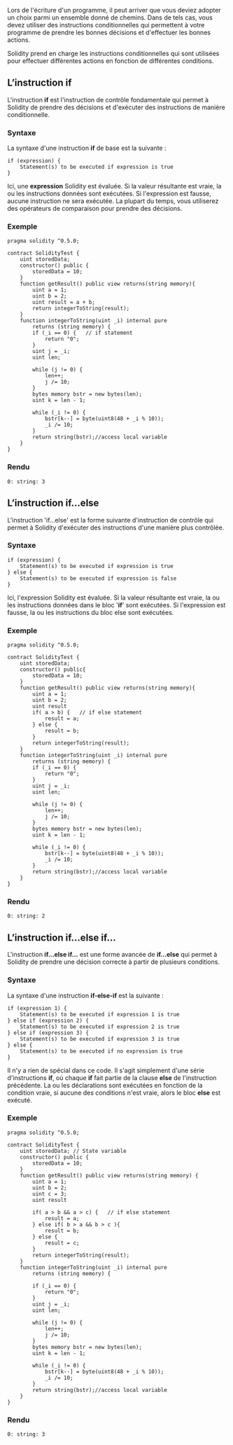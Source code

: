 Lors de l'écriture d'un programme, il peut arriver que vous deviez adopter un choix parmi un ensemble donné de chemins. Dans de tels cas, vous devez utiliser des instructions conditionnelles qui permettent à votre programme de prendre les bonnes décisions et d'effectuer les bonnes actions.

Solidity prend en charge les instructions conditionnelles qui sont utilisées pour effectuer différentes actions en fonction de différentes conditions.

## L’instruction if

L'instruction **if** est l'instruction de contrôle fondamentale qui permet à Solidity de prendre des décisions et d'exécuter des instructions de manière conditionnelle.

### Syntaxe

La syntaxe d'une instruction **if** de base est la suivante :

```solidity
if (expression) {
    Statement(s) to be executed if expression is true
}
```

Ici, une **expression** Solidity est évaluée. Si la valeur résultante est vraie, la ou les instructions données sont exécutées. Si l'expression est fausse, aucune instruction ne sera exécutée. La plupart du temps, vous utiliserez des opérateurs de comparaison pour prendre des décisions.

### Exemple

```solidity
pragma solidity ^0.5.0;

contract SolidityTest {
    uint storedData; 
    constructor() public {
        storedData = 10;   
    }
    function getResult() public view returns(string memory){
        uint a = 1; 
        uint b = 2;
        uint result = a + b;
        return integerToString(result); 
    }
    function integerToString(uint _i) internal pure 
        returns (string memory) {
        if (_i == 0) {   // if statement
            return "0";
        }
        uint j = _i;
        uint len;

        while (j != 0) {
            len++;
            j /= 10;
        }
        bytes memory bstr = new bytes(len);
        uint k = len - 1;

        while (_i != 0) {
            bstr[k--] = byte(uint8(48 + _i % 10));
            _i /= 10;
        }
        return string(bstr);//access local variable
    }
}
```

### Rendu

```solidity
0: string: 3
```

## L’instruction if...else

L'instruction 'if...else' est la forme suivante d'instruction de contrôle qui permet à Solidity d'exécuter des instructions d'une manière plus contrôlée.

### Syntaxe

```solidity
if (expression) {
    Statement(s) to be executed if expression is true
} else {
    Statement(s) to be executed if expression is false
}
```

Ici, l'expression Solidity est évaluée. Si la valeur résultante est vraie, la ou les instructions données dans le bloc '**if**' sont exécutées. Si l'expression est fausse, la ou les instructions du bloc else sont exécutées.

### Exemple

```solidity
pragma solidity ^0.5.0;

contract SolidityTest {
    uint storedData; 
    constructor() public{
        storedData = 10;   
    }
    function getResult() public view returns(string memory){
        uint a = 1; 
        uint b = 2;
        uint result
        if( a > b) {   // if else statement
            result = a;
        } else {
            result = b;
        }       
        return integerToString(result); 
    }
    function integerToString(uint _i) internal pure 
        returns (string memory) {
        if (_i == 0) {
            return "0";
        }
        uint j = _i;
        uint len;
        
        while (j != 0) {
            len++;
            j /= 10;
        }
        bytes memory bstr = new bytes(len);
        uint k = len - 1;
        
        while (_i != 0) {
            bstr[k--] = byte(uint8(48 + _i % 10));
            _i /= 10;
        }
        return string(bstr);//access local variable
    }
}
```

### Rendu

```solidity
0: string: 2
```

## L’instruction if...else if…

L'instruction **if...else if...** est une forme avancée de **if...else** qui permet à Solidity de prendre une décision correcte à partir de plusieurs conditions.

### Syntaxe

La syntaxe d'une instruction **if-else-if** est la suivante :

```solidity
if (expression 1) {
    Statement(s) to be executed if expression 1 is true
} else if (expression 2) {
    Statement(s) to be executed if expression 2 is true
} else if (expression 3) {
    Statement(s) to be executed if expression 3 is true
} else {
    Statement(s) to be executed if no expression is true
}
```

Il n'y a rien de spécial dans ce code. Il s'agit simplement d'une série d'instructions **if**, où chaque **if** fait partie de la clause **else** de l'instruction précédente. La ou les déclarations sont exécutées en fonction de la condition vraie, si aucune des conditions n'est vraie, alors le bloc **else** est exécuté.

### Exemple

```solidity
pragma solidity ^0.5.0;

contract SolidityTest {
    uint storedData; // State variable
    constructor() public {
        storedData = 10;   
    }
    function getResult() public view returns(string memory) {
        uint a = 1; 
        uint b = 2;
        uint c = 3;
        uint result
        
        if( a > b && a > c) {   // if else statement
            result = a;
        } else if( b > a && b > c ){
            result = b;
        } else {
            result = c;
        }       
        return integerToString(result); 
    }
    function integerToString(uint _i) internal pure 
        returns (string memory) {
        
        if (_i == 0) {
            return "0";
        }
        uint j = _i;
        uint len;
        
        while (j != 0) {
            len++;
            j /= 10;
        }
        bytes memory bstr = new bytes(len);
        uint k = len - 1;
        
        while (_i != 0) {
            bstr[k--] = byte(uint8(48 + _i % 10));
            _i /= 10;
        }
        return string(bstr);//access local variable
    }
}
```

### Rendu

```solidity
0: string: 3
```